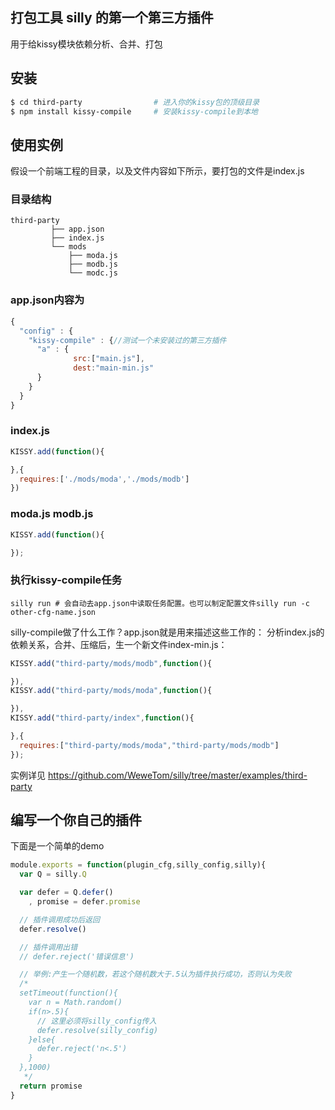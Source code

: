 ## 打包工具 silly 的第一个第三方插件
   用于给kissy模块依赖分析、合并、打包

## 安装
```sh
$ cd third-party				# 进入你的kissy包的顶级目录
$ npm install kissy-compile		# 安装kissy-compile到本地
```
## 使用实例
   假设一个前端工程的目录，以及文件内容如下所示，要打包的文件是index.js
### 目录结构 
```text
third-party
		 ├── app.json
		 ├── index.js
		 └── mods
			 ├── moda.js
			 ├── modb.js
			 └── modc.js
```
### app.json内容为
```javascript
{
  "config" : {
    "kissy-compile" : {//测试一个未安装过的第三方插件
      "a" : {
			  src:["main.js"],
			  dest:"main-min.js"
      }
    }
  }
}
```
### index.js

```javascript
KISSY.add(function(){

},{
  requires:['./mods/moda','./mods/modb']
})
```

### moda.js modb.js
```javascript
KISSY.add(function(){

});
```
### 执行kissy-compile任务

```shell
silly run # 会自动去app.json中读取任务配置。也可以制定配置文件silly run -c other-cfg-name.json
```
  silly-compile做了什么工作？app.json就是用来描述这些工作的：
  分析index.js的依赖关系，合并、压缩后，生一个新文件index-min.js：

```javascript
KISSY.add("third-party/mods/modb",function(){

}),
KISSY.add("third-party/mods/moda",function(){

}),
KISSY.add("third-party/index",function(){

},{
  requires:["third-party/mods/moda","third-party/mods/modb"]
});
```
  实例详见 https://github.com/WeweTom/silly/tree/master/examples/third-party

## 编写一个你自己的插件

   下面是一个简单的demo

```javascript
module.exports = function(plugin_cfg,silly_config,silly){
  var Q = silly.Q

  var defer = Q.defer()
    , promise = defer.promise

  // 插件调用成功后返回
  defer.resolve()

  // 插件调用出错
  // defer.reject('错误信息')

  // 举例:产生一个随机数，若这个随机数大于.5认为插件执行成功，否则认为失败
  /*
  setTimeout(function(){
    var n = Math.random()
    if(n>.5){
      // 这里必须将silly_config传入
      defer.resolve(silly_config)
    }else{
      defer.reject('n<.5')
    }
  },1000)
   */
  return promise
}
```
